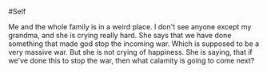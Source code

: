 #Self 

Me and the whole family is in a weird place. I don't see anyone except my grandma, and she is crying really hard. She says that we have done something that made god stop the incoming war. Which is supposed to be a very massive war. But she is not crying of happiness. She is saying, that if we've done this to stop the war, then what calamity is going to come next?